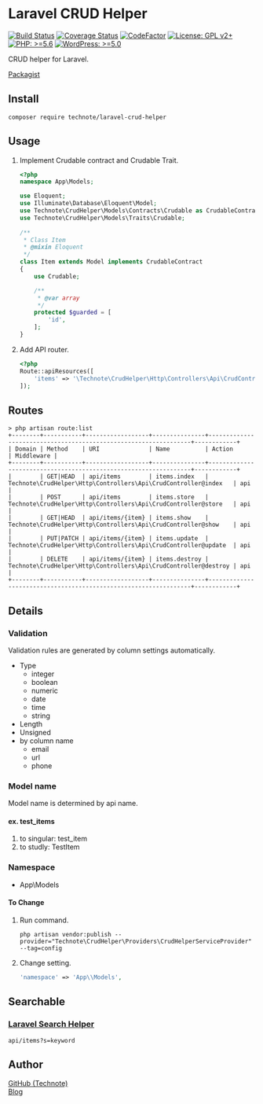 # Laravel CRUD Helper

[![Build Status](https://travis-ci.com/technote-space/laravel-crud-helper.svg?branch=master)](https://travis-ci.com/technote-space/laravel-crud-helper)
[![Coverage Status](https://coveralls.io/repos/github/technote-space/laravel-crud-helper/badge.svg?branch=master)](https://coveralls.io/github/technote-space/laravel-crud-helper?branch=master)
[![CodeFactor](https://www.codefactor.io/repository/github/technote-space/laravel-crud-helper/badge)](https://www.codefactor.io/repository/github/technote-space/laravel-crud-helper)
[![License: GPL v2+](https://img.shields.io/badge/License-GPL%20v2%2B-blue.svg)](http://www.gnu.org/licenses/gpl-2.0.html)
[![PHP: >=5.6](https://img.shields.io/badge/PHP-%3E%3D5.6-orange.svg)](http://php.net/)
[![WordPress: >=5.0](https://img.shields.io/badge/WordPress-%3E%3D5.0-brightgreen.svg)](https://wordpress.org/)

CRUD helper for Laravel.

[Packagist](https://packagist.org/packages/technote/laravel-crud-helper)

## Install

```shell script
composer require technote/laravel-crud-helper
```

## Usage
1. Implement Crudable contract and Crudable Trait.
   ```php
   <?php
   namespace App\Models;
   
   use Eloquent;
   use Illuminate\Database\Eloquent\Model;
   use Technote\CrudHelper\Models\Contracts\Crudable as CrudableContract;
   use Technote\CrudHelper\Models\Traits\Crudable;
    
   /**
    * Class Item
    * @mixin Eloquent
    */
   class Item extends Model implements CrudableContract
   {
       use Crudable;
   
       /**
        * @var array
        */
       protected $guarded = [
           'id',
       ];
   }
   ```
1. Add API router.
   ```php
   <?php
   Route::apiResources([
       'items' => '\Technote\CrudHelper\Http\Controllers\Api\CrudController',
   ]);
   ```

## Routes
```shell script
> php artisan route:list
+--------+-----------+------------------+---------------+-----------------------------------------------------------------+------------+
| Domain | Method    | URI              | Name          | Action                                                          | Middleware |
+--------+-----------+------------------+---------------+-----------------------------------------------------------------+------------+
|        | GET|HEAD  | api/items        | items.index   | Technote\CrudHelper\Http\Controllers\Api\CrudController@index   | api        |
|        | POST      | api/items        | items.store   | Technote\CrudHelper\Http\Controllers\Api\CrudController@store   | api        |
|        | GET|HEAD  | api/items/{item} | items.show    | Technote\CrudHelper\Http\Controllers\Api\CrudController@show    | api        |
|        | PUT|PATCH | api/items/{item} | items.update  | Technote\CrudHelper\Http\Controllers\Api\CrudController@update  | api        |
|        | DELETE    | api/items/{item} | items.destroy | Technote\CrudHelper\Http\Controllers\Api\CrudController@destroy | api        |
+--------+-----------+------------------+---------------+-----------------------------------------------------------------+------------+
```

## Details
### Validation
Validation rules are generated by column settings automatically.
- Type
  - integer
  - boolean
  - numeric
  - date
  - time
  - string
- Length
- Unsigned
- by column name
  - email
  - url
  - phone

### Model name
Model name is determined by api name.  
#### ex. test_items
1. to singular: test_item
1. to studly: TestItem

### Namespace
- App\\Models
#### To Change
1. Run command.
   ```shell script
   php artisan vendor:publish --provider="Technote\CrudHelper\Providers\CrudHelperServiceProvider" --tag=config
   ```
1. Change setting.
   ```php
   'namespace' => 'App\\Models',
   ``` 
   
## Searchable
### [Laravel Search Helper](https://github.com/technote-space/laravel-search-helper)
```shell script
api/items?s=keyword
```

## Author
[GitHub (Technote)](https://github.com/technote-space)  
[Blog](https://technote.space)
